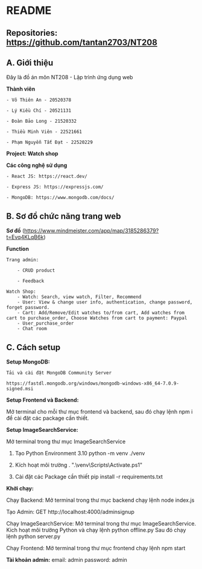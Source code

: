 # README

## Repositories: https://github.com/tantan2703/NT208

## A. Giới thiệu

Đây là đồ án môn NT208 - Lập trình ứng dụng web

**Thành viên**

    - Võ Thiên An - 20520378

    - Lý Kiều Chí - 20521131

    - Đoàn Bảo Long - 21520332

    - Thiều Minh Viên - 22521661

    - Phạm Nguyễn Tất Đạt - 22520229

**Project: Watch shop**

**Các công nghệ sử dụng**

    - React JS: https://react.dev/

    - Express JS: https://expressjs.com/

    - MongoDB: https://www.mongodb.com/docs/

## B. Sơ đồ chức năng trang web 

**Sơ đồ**
 (https://www.mindmeister.com/app/map/3185286379?t=Evq4KLqB6k)

**Function**

    Trang admin:
    
        - CRUD product

        - Feedback
    
    Watch Shop:
        - Watch: Search, view watch, Filter, Recommend
        - User: View & change user info, authentication, change password, forget password.
        - Cart: Add/Remove/Edit watches to/from cart, Add watches from cart to purchase_order, Choose Watches from cart to payment: Paypal
        - User_purchase_order
        - Chat room
        
## C. Cách setup 

**Setup MongoDB:**

    Tải và cài đặt MongoDB Community Server

    https://fastdl.mongodb.org/windows/mongodb-windows-x86_64-7.0.9-signed.msi

**Setup Frontend và Backend:**

Mở terminal cho mỗi thư mục frontend và backend, sau đó chạy lệnh npm i để cài đặt các package cần thiết.

**Setup ImageSearchService:**

Mở terminal trong thư mục ImageSearchService

1. Tạo Python Environment 3.10
python -m venv ./venv

2. Kích hoạt môi trường
. ".\venv\Scripts\Activate.ps1"

3. Cài đặt các Package cần thiết
pip install -r requirements.txt

**Khởi chạy:**

Chạy Backend: Mở terminal trong thư mục backend chạy lệnh node index.js

Tạo Admin: GET http://localhost:4000/adminsignup

Chạy ImageSearchService: Mở terminal trong thư mục ImageSearchService. Kich hoạt môi trường Python và chạy lệnh python offline.py Sau đó chạy lệnh python server.py

Chạy Frontend: Mở terminal trong thư mục frontend chạy lệnh npm start

**Tài khoản admin:**
email: admin
password: admin


    





